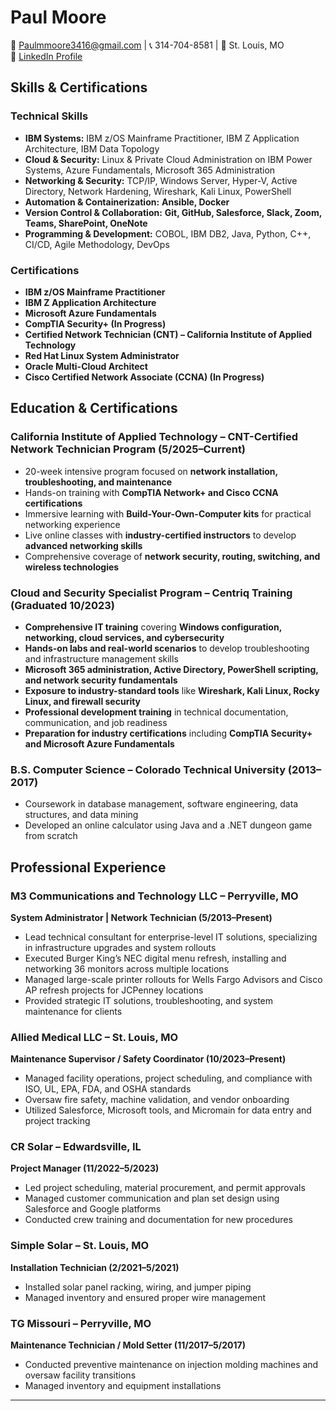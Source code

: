 # **Paul Moore**  
📧 Paulmmoore3416@gmail.com | 📞 314-704-8581 | 📍 St. Louis, MO  
🔗 [LinkedIn Profile](https://www.linkedin.com/in/paulmoore3416)  

## **Skills & Certifications**  
### **Technical Skills**  
- **IBM Systems:** IBM z/OS Mainframe Practitioner, IBM Z Application Architecture, IBM Data Topology  
- **Cloud & Security:** Linux & Private Cloud Administration on IBM Power Systems, Azure Fundamentals, Microsoft 365 Administration  
- **Networking & Security:** TCP/IP, Windows Server, Hyper-V, Active Directory, Network Hardening, Wireshark, Kali Linux, PowerShell  
- **Automation & Containerization:** **Ansible, Docker**  
- **Version Control & Collaboration:** **Git, GitHub, Salesforce, Slack, Zoom, Teams, SharePoint, OneNote**  
- **Programming & Development:** COBOL, IBM DB2, Java, Python, C++, CI/CD, Agile Methodology, DevOps  

### **Certifications**  
- **IBM z/OS Mainframe Practitioner**  
- **IBM Z Application Architecture**  
- **Microsoft Azure Fundamentals**  
- **CompTIA Security+ (In Progress)**  
- **Certified Network Technician (CNT) – California Institute of Applied Technology**  
- **Red Hat Linux System Administrator**  
- **Oracle Multi-Cloud Architect**  
- **Cisco Certified Network Associate (CCNA) (In Progress)**  

## **Education & Certifications**  
### **California Institute of Applied Technology** – CNT-Certified Network Technician Program (5/2025–Current)  
- 20-week intensive program focused on **network installation, troubleshooting, and maintenance**  
- Hands-on training with **CompTIA Network+ and Cisco CCNA certifications**  
- Immersive learning with **Build-Your-Own-Computer kits** for practical networking experience  
- Live online classes with **industry-certified instructors** to develop **advanced networking skills**  
- Comprehensive coverage of **network security, routing, switching, and wireless technologies**  

### **Cloud and Security Specialist Program** – Centriq Training (Graduated 10/2023)  
- **Comprehensive IT training** covering **Windows configuration, networking, cloud services, and cybersecurity**  
- **Hands-on labs and real-world scenarios** to develop troubleshooting and infrastructure management skills  
- **Microsoft 365 administration, Active Directory, PowerShell scripting, and network security fundamentals**  
- **Exposure to industry-standard tools** like **Wireshark, Kali Linux, Rocky Linux, and firewall security**  
- **Professional development training** in technical documentation, communication, and job readiness  
- **Preparation for industry certifications** including **CompTIA Security+ and Microsoft Azure Fundamentals**  

### **B.S. Computer Science** – Colorado Technical University (2013–2017)  
- Coursework in database management, software engineering, data structures, and data mining  
- Developed an online calculator using Java and a .NET dungeon game from scratch  

## **Professional Experience**  
### **M3 Communications and Technology LLC – Perryville, MO**  
**System Administrator | Network Technician (5/2013–Present)**  
- Lead technical consultant for enterprise-level IT solutions, specializing in infrastructure upgrades and system rollouts  
- Executed Burger King’s NEC digital menu refresh, installing and networking 36 monitors across multiple locations  
- Managed large-scale printer rollouts for Wells Fargo Advisors and Cisco AP refresh projects for JCPenney locations  
- Provided strategic IT solutions, troubleshooting, and system maintenance for clients  

### **Allied Medical LLC – St. Louis, MO**  
**Maintenance Supervisor / Safety Coordinator (10/2023–Present)**  
- Managed facility operations, project scheduling, and compliance with ISO, UL, EPA, FDA, and OSHA standards  
- Oversaw fire safety, machine validation, and vendor onboarding  
- Utilized Salesforce, Microsoft tools, and Micromain for data entry and project tracking  

### **CR Solar – Edwardsville, IL**  
**Project Manager (11/2022–5/2023)**  
- Led project scheduling, material procurement, and permit approvals  
- Managed customer communication and plan set design using Salesforce and Google platforms  
- Conducted crew training and documentation for new procedures  

### **Simple Solar – St. Louis, MO**  
**Installation Technician (2/2021–5/2021)**  
- Installed solar panel racking, wiring, and jumper piping  
- Managed inventory and ensured proper wire management  

### **TG Missouri – Perryville, MO**  
**Maintenance Technician / Mold Setter (11/2017–5/2017)**  
- Conducted preventive maintenance on injection molding machines and oversaw facility transitions  
- Managed inventory and equipment installations  

---
